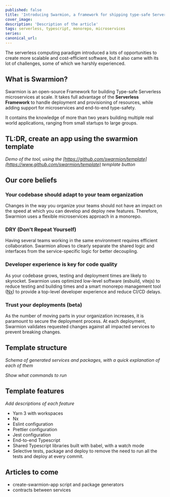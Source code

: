 ```yaml
---
published: false
title: 'Introducing Swarmion, a framework for shipping type-safe Serverless microservices at scale'
cover_image:
description: 'Description of the article'
tags: serverless, typescript, monorepo, microservices
series:
canonical_url:
---
```


The serverless computing paradigm introduced a lots of opportunities to create more scalable and cost-efficient software, but it also came with its lot of challenges, some of which we harshly experienced.

## What is Swarmion?[](https://www.swarmion.dev/docs#what-is-swarmion)

Swarmion is an open-source Framework for building Type-safe Serverless microservices at scale. It takes full advantage of the **Serverless Framework** to handle deployment and provisioning of resources, while adding support for microservices and end-to-end type-safety.

It contains the knowledge of more than two years building multiple real world applications, ranging from small startups to large groups.

## TL:DR, create an app using the swarmion template

_Demo of the tool, using the [https://github.com/swarmion/template](https://www.github.com/swarmion/template) template button_

## Our core beliefs[](https://www.swarmion.dev/docs#our-core-beliefs)

### Your codebase should adapt to your team organization[](https://www.swarmion.dev/docs#your-codebase-should-adapt-to-your-team-organization)

Changes in the way you organize your teams should not have an impact on the speed at which you can develop and deploy new features. Therefore, Swarmion uses a flexible microservices approach in a monorepo.

### DRY (Don't Repeat Yourself)[](https://www.swarmion.dev/docs#dry-dont-repeat-yourself)

Having several teams working in the same environment requires efficient collaboration. Swarmion allows to clearly separate the shared logic and interfaces from the service-specific logic for better decoupling.

### Developer experience is key for code quality[](https://www.swarmion.dev/docs#developer-experience-is-key-for-code-quality)

As your codebase grows, testing and deployment times are likely to skyrocket. Swarmion uses optimized low-level software (esbuild, vitejs) to reduce testing and building times and a smart monorepo management tool ([Nx](https://nx.dev/)) to provide a top-level developer experience and reduce CI/CD delays.

### Trust your deployments (beta)[](https://www.swarmion.dev/docs#trust-your-deployments-beta)

As the number of moving parts in your organization increases, it is paramount to secure the deployment process. At each deployment, Swarmion validates requested changes against all impacted services to prevent breaking changes.

## Template structure

_Schema of generated services and packages, with a quick explanation of each of them_

_Show what commands to run_

## Template features

_Add descriptions of each feature_

- Yarn 3 with workspaces
- Nx
- Eslint configuration
- Prettier configuration
- Jest configuration
- End-to-end Typescript
- Shared Typescript libraries built with babel, with a watch mode
- Selective tests, package and deploy to remove the need to run all the tests and deploy at every commit.

## Articles to come

- create-swarmion-app script and package generators
- contracts between services
